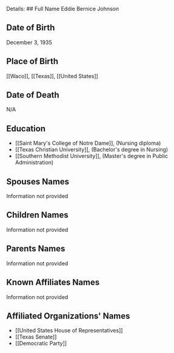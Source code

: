 Details: ## Full Name
Eddie Bernice Johnson

## Date of Birth
December 3, 1935

## Place of Birth
[[Waco]], [[Texas]], [[United States]]

## Date of Death
N/A

## Education
- [[Saint Mary's College of Notre Dame]], (Nursing diploma)
- [[Texas Christian University]], (Bachelor's degree in Nursing)
- [[Southern Methodist University]], (Master's degree in Public Administration)

## Spouses Names
Information not provided

## Children Names
Information not provided

## Parents Names
Information not provided

## Known Affiliates Names
Information not provided

## Affiliated Organizations' Names
- [[United States House of Representatives]]
- [[Texas Senate]]
- [[Democratic Party]]


